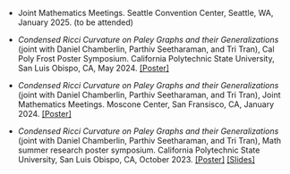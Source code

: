 - Joint Mathematics Meetings. Seattle Convention Center, Seattle, WA, January 2025. (to be attended)

- *Condensed Ricci Curvature on Paley Graphs and their Generalizations* (joint with Daniel Chamberlin, Parthiv Seetharaman, and Tri Tran), Cal Poly Frost Poster Symposium. California Polytechnic State University, San Luis Obispo, CA, May 2024. <a href="static/assets/condensed_ricci_curvature_poster.pdf" download>[Poster]</a>

- *Condensed Ricci Curvature on Paley Graphs and their Generalizations* (joint with Daniel Chamberlin, Parthiv Seetharaman, and Tri Tran), Joint Mathematics Meetings. Moscone Center, San Fransisco, CA, January 2024. <a href="static/assets/condensed_ricci_curvature_poster.pdf" download>[Poster]</a>

- *Condensed Ricci Curvature on Paley Graphs and their Generalizations* (joint with Daniel Chamberlin, Parthiv Seetharaman, and Tri Tran), Math summer research poster symposium. California Polytechnic State University, San Luis Obispo, CA, October 2023. <a href="static/assets/condensed_ricci_curvature_poster.pdf" download>[Poster]</a> <a href="static/assets/condensed_ricci_curvature_slides.pdf" download>[Slides]</a>